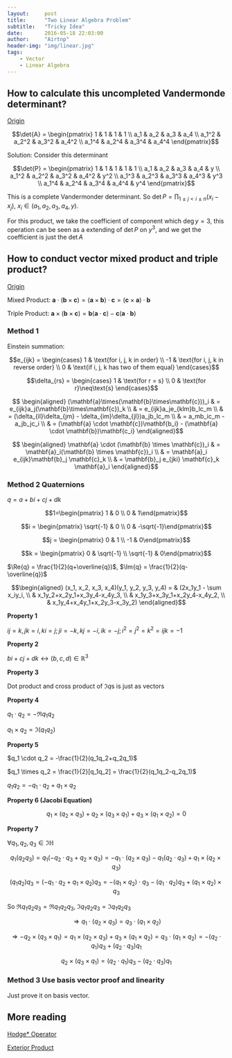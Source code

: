```yaml
---
layout:     post
title:      "Two Linear Algebra Problem"
subtitle:   "Tricky Idea"
date:       2016-05-18 22:03:00
author:     "Airtnp"
header-img: "img/linear.jpg"
tags:
    - Vector
    - Linear Algebra
---
```


## How to calculate this uncompleted Vandermonde determinant?

[Origin](http://tieba.baidu.com/p/4555950555)

$$\det{A} = \begin{pmatrix} 1 & 1 & 1 & 1 \\ a_1 & a_2 & a_3 & a_4 \\ a_1^2 & a_2^2 & a_3^2 & a_4^2 \\ a_1^4 & a_2^4 & a_3^4 & a_4^4 \end{pmatrix}$$

Solution: Consider this determinant

$$\det{P} = \begin{pmatrix} 1 & 1 & 1 & 1 & 1 \\ a_1 & a_2 & a_3 & a_4 & y \\ a_1^2 & a_2^2 & a_3^2 & a_4^2 & y^2 \\ a_1^3 & a_2^3 & a_3^3 & a_4^3 & y^3 \\ a_1^4 & a_2^4 & a_3^4 & a_4^4 & y^4 \end{pmatrix}$$

This is a complete Vandermonder determinant. So $\det{P} = \prod_{1 \leq j < i \leq n}\limits (x_i-x_j)$, $x_i \in (a_1, a_2, a_3, a_4, y)$.

For this product, we take the coefficient of component which $\deg{y} = 3$, this operation can be seen as a extending of $\det{P}$ on $y^3$, and we get the coefficient is just the $\det{A}$

## How to conduct vector mixed product and triple product?

[Origin](https://www.zhihu.com/question/21928651)

Mixed Product: $\mathbf{a}\cdot(\mathbf{b}\times\mathbf{c}) = (\mathbf{a}\times\mathbf{b})\cdot \mathbf{c} = (\mathbf{c}\times\mathbf{a})\cdot \mathbf{b}$

Triple Product: $\mathbf{a}\times(\mathbf{b}\times\mathbf{c}) = \mathbf{b}(\mathbf{a}\cdot\mathbf{c}) - \mathbf{c}(\mathbf{a}\cdot\mathbf{b})$

### Method 1

Einstein summation:

$$e_{ijk} = \begin{cases} 1 & \text{for i, j, k in order} \\ -1 & \text{for i, j, k in reverse order} \\ 0 & \text{if i, j, k has two of them equal} \end{cases}$$

$$\delta_{rs} = \begin{cases} 1 & \text{for r = s} \\ 0 & \text{for r}\neq\text{s} \end{cases}$$

$$ \begin{aligned}
(\mathbf{a}\times(\mathbf{b}\times\mathbf{c}))_i & = e_{ijk}a_j(\mathbf{b}\times\mathbf{c})_k \\
& = e_{ijk}a_je_{klm}b_lc_m \\
& = (\delta_{il}\delta_{jm} - \delta_{im}\delta_{jl})a_jb_lc_m \\
& = a_mb_ic_m - a_jb_jc_i \\
& = (\mathbf{a} \cdot \mathbf{c})\mathbf{b_i} - (\mathbf{a} \cdot \mathbf{b})\mathbf{c_i}
\end{aligned}$$

$$ \begin{aligned}
\mathbf{a} \cdot (\mathbf{b} \times \mathbf{c})_i & = \mathbf{a}_i(\mathbf{b} \times \mathbf{c})_i \\
& = \mathbf{a}_i e_{ijk}\mathbf{b}_j \mathbf{c}_k \\
& = \mathbf{b}_j e_{jki} \mathbf{c}_k \mathbf{a}_i
\end{aligned}$$

### Method 2 Quaternions

$q = a+bi+cj+dk$

 $$1=\begin{pmatrix} 1 & 0 \\ 0 & 1\end{pmatrix}$$

 $$i = \begin{pmatrix} \sqrt{-1} & 0 \\ 0 & -\sqrt{-1}\end{pmatrix}$$

$$j = \begin{pmatrix} 0 & 1 \\ -1 & 0\end{pmatrix}$$

$$k = \begin{pmatrix} 0 & \sqrt{-1} \\ \sqrt{-1} & 0\end{pmatrix}$$

$\Re{q} = \frac{1}{2}(q+\overline{q})$, $\Im{q} = \frac{1}{2}(q-\overline{q})$

$$\begin{aligned}
(x_1, x_2, x_3, x_4)(y_1, y_2, y_3, y_4)  = & (2x_1y_1 - \sum x_iy_i, \\
& x_1y_2+x_2y_1+x_3y_4-x_4y_3, \\
& x_1y_3+x_3y_1+x_2y_4-x_4y_2, \\
& x_1y_4+x_4y_1+x_2y_3-x_3y_2)
\end{aligned}$$

**Property 1**

$ij=k,\, jk=i,\, ki=j;\,ji=-k,kj=-i,ik=-j;i^2=j^2=k^2=ijk=-1$

**Property 2**

$bi+cj+dk \leftrightarrow (b, c, d) \in \mathbb{R}^3$

**Property 3**

Dot product and cross product of $\Im{q}$s is just as vectors

**Property 4**

$q_1\cdot q_2 = -\Re{q_1q_2}$

$q_1 \times q_2 = \Im(q_1q_2)$

**Property 5**

$q_1 \cdot q_2 = -\frac{1}{2}(q_1q_2+q_2q_1)$

$q_1 \times q_2 = \frac{1}{2}[q_1q_2] = \frac{1}{2}(q_1q_2-q_2q_1)$

$q_1q_2 = -q_1\cdot q_2+q_1\times q_2$

**Property 6 (Jacobi Equation)**

$$q_1 \times (q_2 \times q_3) + q_2 \times (q_3 \times q_1) + q_3 \times (q_1 \times q_2) = 0$$

**Property 7**

$\forall q_1, q_2, q_3 \in \Im{\mathbb{H}}$

$$q_1(q_2q_3) = q_1(-q_2\cdot q_3 + q_2 \times q_3) = -q_1\cdot(q_2\times q_3) - q_1(q_2 \cdot q_3) + q_1 \times (q_2 \times q_3)$$

$$(q_1q_2)q_3 = (-q_1\cdot q_2 + q_1 \times q_2)q_3 = -(q_1\times q_2)\cdot q_3 - (q_1 \cdot q_2 )q_3 + (q_1 \times q_2) \times q_3$$

So $\Re{q_1q_2q_3} = \Re{q_1q_2q_3}$, $\Im{q_1q_2q_3} = \Im{q_1q_2q_3}$

$$\Rightarrow q_1\cdot(q_2\times q_3) = q_3 \cdot (q_1 \times q_2)$$

$$\Rightarrow -q_2\times(q_3\times q_1) = q_1\times(q_2\times q_3) + q_3\times(q_1 \times q_2) = q_3 \cdot (q_1 \times q_2) = -(q_2\cdot q_1)q_3 + (q_2 \cdot q_3)q_1$$

$$q_2\times(q_3\times q_1) = (q_2 \cdot q_1)q_3 - (q_2\cdot q_3)q_1$$

### Method 3 Use basis vector proof and linearity

Just prove it on basis vector.

## More reading

[Hodge* Operator](https://www.zhihu.com/question/26661955)

[Exterior Product](https://www.zhihu.com/question/31549458)